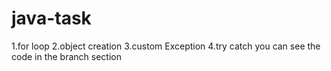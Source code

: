 # java-task
1.for loop 
2.object creation
3.custom Exception
4.try catch
you can see the code in the branch section
